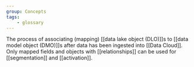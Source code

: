 ```yaml
---
group: Concepts
tags:
    - glossary
---
```

The process of associating (mapping) [[data lake object (DLO)]]s to [[data model object (DMO)]]s after data has been ingested into [[Data Cloud]]. Only mapped fields and objects with [[relationships]] can be used for [[segmentation]] and [[activation]].